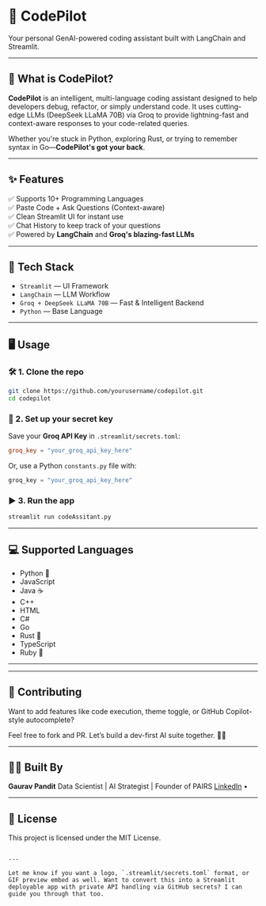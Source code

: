 
# 🤖 CodePilot

Your personal GenAI-powered coding assistant built with LangChain and Streamlit.

---

## 🚀 What is CodePilot?

**CodePilot** is an intelligent, multi-language coding assistant designed to help developers debug, refactor, or simply understand code. It uses cutting-edge LLMs (DeepSeek LLaMA 70B) via Groq to provide lightning-fast and context-aware responses to your code-related queries.

Whether you're stuck in Python, exploring Rust, or trying to remember syntax in Go—**CodePilot's got your back**.

---

## ✨ Features

✅ Supports 10+ Programming Languages  
✅ Paste Code + Ask Questions (Context-aware)  
✅ Clean Streamlit UI for instant use  
✅ Chat History to keep track of your questions  
✅ Powered by **LangChain** and **Groq's blazing-fast LLMs**

---

## 🧠 Tech Stack

- `Streamlit` — UI Framework
- `LangChain` — LLM Workflow
- `Groq + DeepSeek LLaMA 70B` — Fast & Intelligent Backend
- `Python` — Base Language

---

## 🖥️ Usage

### 🛠️ 1. Clone the repo
```bash
git clone https://github.com/yourusername/codepilot.git
cd codepilot
````

### 🔐 2. Set up your secret key

Save your **Groq API Key** in `.streamlit/secrets.toml`:

```toml
groq_key = "your_groq_api_key_here"
```

Or, use a Python `constants.py` file with:

```python
groq_key = "your_groq_api_key_here"
```

### ▶️ 3. Run the app

```bash
streamlit run codeAssitant.py
```

---

## 💻 Supported Languages

* Python 🐍
* JavaScript
* Java ☕
* C++
* HTML
* C#
* Go
* Rust 🦀
* TypeScript
* Ruby 💎

---



---

## 🙌 Contributing

Want to add features like code execution, theme toggle, or GitHub Copilot-style autocomplete?

Feel free to fork and PR. Let’s build a dev-first AI suite together. 🧠✨

---

## 🧑‍💻 Built By

**Gaurav Pandit**
 Data Scientist | AI Strategist | Founder of PAIRS
[LinkedIn](https://www.linkedin.com/in/gaurav-pandit) • 

---

## 📄 License

This project is licensed under the MIT License.

```

---

Let me know if you want a logo, `.streamlit/secrets.toml` format, or GIF preview embed as well. Want to convert this into a Streamlit deployable app with private API handling via GitHub secrets? I can guide you through that too.
```
